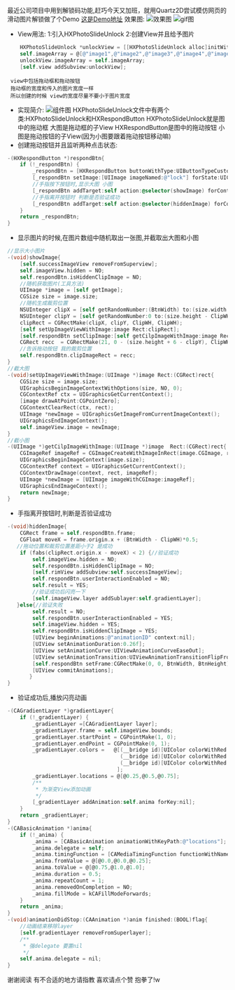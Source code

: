 最近公司项目中用到解锁码功能,赶巧今天又加班，就用Quartz2D尝试模仿网页的滑动图片解锁做了个Demo
[这是Demo地址](https://github.com/huberyhx/HXPhotoSlideUnlock.git)
效果图:
![效果图](http://upload-images.jianshu.io/upload_images/2954364-6cc9d79589adc678.png?imageMogr2/auto-orient/strip%7CimageView2/2/w/1240)
![gif图](http://upload-images.jianshu.io/upload_images/2954364-885e99510defc18e.gif?imageMogr2/auto-orient/strip)


- View用法:
1:引入HXPhotoSlideUnlock
2:创建View并且给予图片
```objectivec
    HXPhotoSlideUnlock *unlockView = [[HXPhotoSlideUnlock alloc]initWithFrame:CGRectMake(66, 180, 220, 55)];
    self.imageArray = @[@"image1",@"image2",@"image3",@"image4",@"image5"];
    unlockView.imageArray = self.imageArray;
    [self.view addSubview:unlockView];
```
     view中包括拖动框和拖动按钮
     拖动框的宽度和传入的图片宽度一样
     所以创建的时候 view的宽度尽量不要小于图片宽度

- 实现简介:
![组件图](http://upload-images.jianshu.io/upload_images/2954364-c7bfe850e72e46dc.jpeg?imageMogr2/auto-orient/strip%7CimageView2/2/w/1240)
HXPhotoSlideUnlock文件中有两个类:HXPhotoSlideUnlock和HXRespondButton
HXPhotoSlideUnlock就是图中的拖动框
大图是拖动框的子View
HXRespondButton是图中的拖动按钮
小图是拖动按钮的子View(因为小图要跟着拖动按钮移动嘛)
 -  创建拖动按钮并且监听两种点击状态:
```objectivec
-(HXRespondButton *)respondBtn{
    if (!_respondBtn) {
        _respondBtn = [HXRespondButton buttonWithType:UIButtonTypeCustom];
        [_respondBtn setImage:[UIImage imageNamed:@"lock"] forState:UIControlStateNormal];
        //手指按下按钮时,显示大图 小图
        [_respondBtn addTarget:self action:@selector(showImage) forControlEvents:UIControlEventTouchDown];
        //手指离开按钮时 判断是否验证成功
        [_respondBtn addTarget:self action:@selector(hiddenImage) forControlEvents:UIControlEventTouchUpInside];
    }
    return _respondBtn;
}
```
 - 显示图片的时候,在图片数组中随机取出一张图,并截取出大图和小图
```objectivec
//显示大小图片
-(void)showImage{
    [self.successImageView removeFromSuperview];
    self.imageView.hidden = NO;
    self.respondBtn.isHiddenClipImage = NO;
    //随机获取图片(工具方法)
    UIImage *image = [self getImage];
    CGSize size = image.size;
    //随机生成裁剪位置
    NSUInteger clipX = [self getRandomNumber:(BtnWidth) to:(size.width - BtnWidth)];
    NSUInteger clipY = [self getRandomNumber:0 to:(size.height - ClipWH)];
    clipRect = CGRectMake(clipX, clipY, ClipWH, ClipWH);
    [self setUpImageViewWithImage:image Rect:clipRect];
    [self.respondBtn setClipImage:[self getCilpImageWithImage:image Rect:clipRect]];
    CGRect recc  = CGRectMake(21, 0 - (size.height + 6 - clipY), ClipWH, ClipWH);
    //告诉拖动按钮 我的裁剪位置
    self.respondBtn.clipImageRect = recc;
}
//截大图
-(void)setUpImageViewWithImage:(UIImage *)image Rect:(CGRect)rect{
    CGSize size = image.size;
    UIGraphicsBeginImageContextWithOptions(size, NO, 0);
    CGContextRef ctx = UIGraphicsGetCurrentContext();
    [image drawAtPoint:CGPointZero];
    CGContextClearRect(ctx, rect);
    UIImage *newImage = UIGraphicsGetImageFromCurrentImageContext();
    UIGraphicsEndImageContext();
    self.imageView.image = newImage;
}
//截小图
-(UIImage *)getCilpImageWithImage:(UIImage *)image  Rect:(CGRect)rect{
    CGImageRef imageRef = CGImageCreateWithImageInRect(image.CGImage, rect);
    UIGraphicsBeginImageContext(image.size);
    CGContextRef context = UIGraphicsGetCurrentContext();
    CGContextDrawImage(context, rect, imageRef);
    UIImage *newImage = [UIImage imageWithCGImage:imageRef];
    UIGraphicsEndImageContext();
    return newImage;
}
```
 - 手指离开按钮时,判断是否验证成功
```objectivec
-(void)hiddenImage{
    CGRect frame = self.respondBtn.frame;
    CGFloat moveX = frame.origin.x + (BtnWidth - ClipWH)*0.5;
   //拖动位置和裁剪位置差距小于2 是成功
    if (fabs(clipRect.origin.x - moveX) < 2) {//验证成功
        self.imageView.hidden = NO;
        self.respondBtn.isHiddenClipImage = NO;
        [self.rimView addSubview:self.successImageView];
        self.respondBtn.userInteractionEnabled = NO;
        self.result = YES;
        //验证成功后闪亮一下
        [self.imageView.layer addSublayer:self.gradientLayer];
   }else{//验证失败
        self.result = NO;
        self.respondBtn.userInteractionEnabled = YES;
        self.imageView.hidden = YES;
        self.respondBtn.isHiddenClipImage = YES;
        [UIView beginAnimations:@"animationID" context:nil];
        [UIView setAnimationDuration:0.26f];
        [UIView setAnimationCurve:UIViewAnimationCurveEaseOut];
        [UIView setAnimationTransition:UIViewAnimationTransitionFlipFromLeft forView:self.respondBtn cache:YES];
        [self.respondBtn setFrame:CGRectMake(0, 0, BtnWidth, BtnHeight)];
        [UIView commitAnimations];
       }
}
```
 - 验证成功后,播放闪亮动画
```objectivec
-(CAGradientLayer *)gradientLayer{
    if (!_gradientLayer) {
        _gradientLayer =[CAGradientLayer layer];
        _gradientLayer.frame = self.imageView.bounds;
        _gradientLayer.startPoint = CGPointMake(1, 0);
        _gradientLayer.endPoint = CGPointMake(0, 1);
        _gradientLayer.colors =   @[(__bridge id)[UIColor colorWithRed:0.1 green:0.1 blue:0.1 alpha:0].CGColor,
                                    (__bridge id)[UIColor colorWithRed:1 green:1 blue:1 alpha:0.6].CGColor,
                                    (__bridge id)[UIColor colorWithRed:0.1 green:0.1 blue:0.1 alpha:0].CGColor
                                   ];
        _gradientLayer.locations = @[@0.25,@0.5,@0.75];
        /**
         * 为渐变View添加动画
         */
        [_gradientLayer addAnimation:self.anima forKey:nil];
    }
    return _gradientLayer;
}
-(CABasicAnimation *)anima{
    if (!_anima) {
        _anima = [CABasicAnimation animationWithKeyPath:@"locations"];
        _anima.delegate = self;
        _anima.timingFunction = [CAMediaTimingFunction functionWithName:kCAMediaTimingFunctionEaseInEaseOut];
        _anima.fromValue = @[@0.0,@0.0,@0.25];
        _anima.toValue = @[@0.75,@1.0,@1.0];
        _anima.duration = 0.5;
        _anima.repeatCount = 1;
        _anima.removedOnCompletion = NO;
        _anima.fillMode = kCAFillModeForwards;
    }
    return _anima;
}
-(void)animationDidStop:(CAAnimation *)anim finished:(BOOL)flag{
    //动画结束移除layer
    [self.gradientLayer removeFromSuperlayer];
    /**
     * 强delegate 要置nil
     */
    self.anima.delegate = nil;
}
```

谢谢阅读
有不合适的地方请指教
喜欢请点个赞
抱拳了!w
